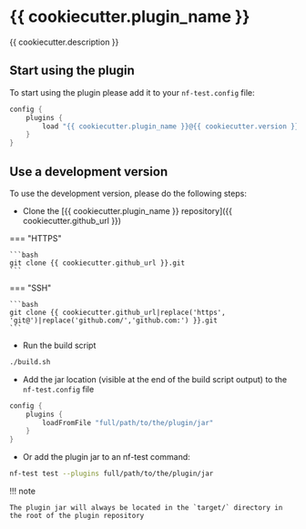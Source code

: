# {{ cookiecutter.plugin_name }}

{{ cookiecutter.description }}

## Start using the plugin

To start using the plugin please add it to your `nf-test.config` file:

```groovy title="nf-test.config"
config {
    plugins {
        load "{{ cookiecutter.plugin_name }}@{{ cookiecutter.version }}"
    }
}
```

## Use a development version

To use the development version, please do the following steps:

- Clone the [{{ cookiecutter.plugin_name }} repository]({{ cookiecutter.github_url }})

=== "HTTPS"

    ```bash
    git clone {{ cookiecutter.github_url }}.git
    ```

=== "SSH"

    ```bash
    git clone {{ cookiecutter.github_url|replace('https', 'git@')|replace('github.com/','github.com:') }}.git
    ```

- Run the build script

```bash
./build.sh
```

- Add the jar location (visible at the end of the build script output) to the `nf-test.config` file

```groovy title="nf-test.config"
config {
    plugins {
        loadFromFile "full/path/to/the/plugin/jar"
    }
}
```

- Or add the plugin jar to an nf-test command:

```bash title="Terminal"
nf-test test --plugins full/path/to/the/plugin/jar
```

!!! note

    The plugin jar will always be located in the `target/` directory in the root of the plugin repository



